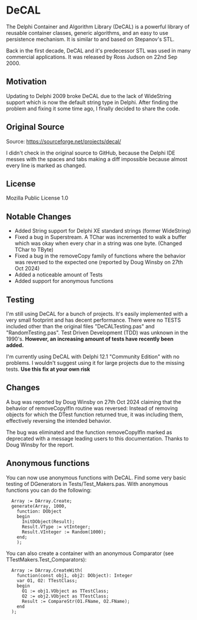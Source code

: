 # DeCAL
The Delphi Container and Algorithm Library (DeCAL) is a powerful library of reusable container classes, generic algorithms, and an easy 
to use persistence mechanism. It is similar to and based on Stepanov's STL.

Back in the first decade, DeCAL and it's predecessor STL was used in many commercial applications. It was released by Ross Judson on 
22nd Sep 2000.

## Motivation
Updating to Delphi 2009 broke DeCAL due to the lack of WideString support which is now the default 
string type in Delphi. After finding the problem and fixing it some time ago, I finally decided to share the code.

## Original Source
Source: https://sourceforge.net/projects/decal/

I didn't check in the original source to GitHub, because the Delphi IDE messes with the spaces and tabs making a diff impossible because 
almost every line is marked as changed.

## License
Mozilla Public License 1.0

## Notable Changes
* Added String support for Delphi XE standard strings (former WideString)
* Fixed a bug in Superstream. A TChar was incremented to walk a buffer which was okay when every char in a string was one byte. (Changed TChar to TByte)
* Fixed a bug in the removeCopy family of functions where the behavior was reversed to the expected one (reported by Doug Winsby on 27th Oct 2024)
* Added a noticeable amount of Tests
* Added support for anonymous functions

## Testing
I'm still using DeCAL for a bunch of projects. It's easily implemented with a very small footprint and has decent performance.
There were no TESTS included other than the original files "DeCALTesting.pas" and "RandomTesting.pas". Test Driven Development (TDD) was 
unknown in the 1990's.
**However, an increasing amount of tests have recently been added.**

I'm currently using DeCAL with Delphi 12.1 "Community Edition" with no problems. I wouldn't suggest using it for large projects due to the
missing tests. **Use this fix at your own risk**

## Changes
A bug was reported by Doug Winsby on 27th Oct 2024 claiming that the behavior of removeCopyIfIn routine was reversed: Instead of removing
objects for which the DTest function returned true, it was including them, effectively reversing the intended behavior.

The bug was eliminated and the function removeCopyIfIn marked as deprecated with a message leading users to this documentation. Thanks to Doug Winsby for the report.

## Anonymous functions
You can now use anonymous functions with DeCAL. Find some very basic testing of DGenerators in Tests/Test_Makers.pas. With anonymous functions you can do the following:

```
  Array := DArray.Create;
  generate(Array, 1000,
    function: DObject
	begin
	  InitDObject(Result);
	  Result.VType := vtInteger;
	  Result.VInteger := Random(1000);
	end;
	);
```

You can also create a container with an anonymous Comparator (see TTestMakers.Test_Comparators):

```  
  Array := DArray.CreateWith(
    function(const obj1, obj2: DObject): Integer
    var O1, O2: TTestClass;
    begin
      O1 := obj1.VObject as TTestClass;
      O2 := obj2.VObject as TTestClass;
      Result := CompareStr(O1.FName, O2.FName);
    end
  );
```
